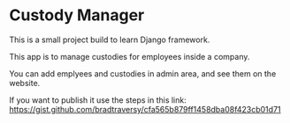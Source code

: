 # Custody Manager

This is a small project build to learn Django framework.

This app is to manage custodies for employees inside a company.

You can add emplyees and custodies in admin area, and see them on the website.

If you want to publish it use the steps in this link:
https://gist.github.com/bradtraversy/cfa565b879ff1458dba08f423cb01d71




